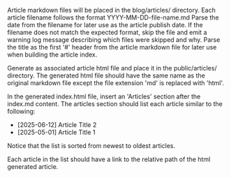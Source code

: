 
Article markdown files will be placed in the blog/articles/ directory.
Each article filename follows the format YYYY-MM-DD-file-name.md
Parse the date from the filename for later use as the article publish date.
If the filename does not match the expected format, skip the file and emit a warning log message describing which files were skipped and why.
Parse the title as the first '#' header from the article markdown file for later use when building the article index.

Generate as associated article html file and place it in the public/articles/ directory. The generated html file should have the same name as the original markdown file except the file extension 'md' is replaced with 'html'.

In the generated index.html file, insert an 'Articles' section after the index.md content. 
The articles section should list each article similar to the following:

- [2025-06-12] Article Title 2
- [2025-05-01] Article Title 1

Notice that the list is sorted from newest to oldest articles.

Each article in the list should have a link to the relative path of the html generated article.

